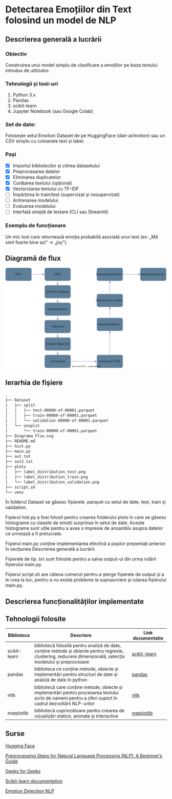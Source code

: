 # Detectarea Emoțiilor din Text folosind un  model de NLP

## Descrierea generală a lucrării

### Obiectiv

Construirea unui model simplu de clasificare a emoțiilor pe baza textului introdus de utilizator.

### Tehnologii și tool-uri

1. Python 3.x
2. Pandas
3. scikit-learn
4. Jupyter Notebook (sau Google Colab)

### Set de date:

Folosește setul Emotion Dataset de pe HuggingFace (dair-ai/motion) sau un CSV simplu cu coloanele text și label.

### Pași

- [x] Importul bibliotecilor și citirea datasetului 
- [x] Preprocesarea datelor
- [x] Eliminarea duplicatelor
- [x] Curățarea textului (opțional)
- [x] Vectorizarea textului cu TF-IDF
- [ ] Împărțirea în train/test (supervizat și nesupervizat)
- [ ] Antrenarea modelului
- [ ] Evaluarea modelului
- [ ] Interfață simplă de testare (CLI sau Streamlit)

### Exemplu de funcționare

Un mic tool care returnează emoția probabilă asociată unui text (ex: „Mă simt foarte bine azi” -> „joy”).

## Diagramă de flux

![Diagrama_Flux](Diagrama_Flux.svg)

## Ierarhia de fișiere

```
.
├── Dataset
│   ├── split
│   │   ├── test-00000-of-00001.parquet
│   │   ├── train-00000-of-00001.parquet
│   │   └── validation-00000-of-00001.parquet
│   └── unsplit
│       └── train-00000-of-00001.parquet
├── Diagrama_Flux.svg
├── README.md
├── hist.py
├── main.py
├── out.txt
├── out2.txt
├── plots
│   ├── label_distribution_test.png
│   ├── label_distribution_train.png
│   └── label_distribution_validation.png
├── script.sh
└── venv
```

În folderul Dataset se găsesc fișierele .parquet cu setul de date, test, train și validation.

Fișierul hist.py a fost folosit pentru crearea folderului plots în care se găsesc histograme cu clasele de emoții surprinse în setul de date. Aceste histograme sunt utile pentru a avea o impresie de ansamblu asupra datelor ce urmează a fi prelucrate.

Fișierul main.py conține implementarea efectivă a pașilor prezentați anterior în secțiunea Descrierea generală a lucrării.

Fișierele de tip .txt sunt folosite pentru a salva output-ul din urma rulării fișierului main.py.

Fișierul script.sh are câteva comenzi pentru a șterge fișierele de output și a le crea la loc, pentru a nu exista probleme la suprascriere și rularea fișierului main.py.

## Descrierea funcționalităților implementate

## Tehnologii folosite

| Biblioteca | Descriere | Link documentatie |
| ---------- | --------- | ----------------- |
| scikit-learn | bibliotecă folosită pentru analiză de date, conține metode și obiecte pentru regresie, clustering, reducere dimensională, selecția modelului și preprocesare | [scikit-learn](https://scikit-learn.org/stable/) |
| pandas   | biblioteca ce conține metode, obiecte și implementări pentru structuri de date și analiză de date în python | [pandas](https://pandas.pydata.org/docs/)|
| nltk   | bibliotecă care conține metode, obiecte și implementări pentru procesarea textului scris de oameni pentru a oferi suport în cadrul dezvoltării NLP-urilor | [nltk](https://www.nltk.org/) |
| matplotlib   | bibliotecă cuprinzătoare pentru crearea de vizualizări statice, animate și interactive | [matplotlib](https://matplotlib.org/stable/index.html)|

## Surse

[Hugging Face](https://huggingface.co/datasets/dair-ai/emotion)

[Preprocessing Steps for Natural Language Processing (NLP): A Beginner’s Guide](https://medium.com/@maleeshadesilva21/preprocessing-steps-for-natural-language-processing-nlp-a-beginners-guide-d6d9bf7689c9)

[Geeks for Geeks](https://www.geeksforgeeks.org/understanding-tf-idf-term-frequency-inverse-document-frequency/)

[Scikit-learn documentation](https://scikit-learn.org/stable/)

[Emotion Detection NLP](https://github.com/Nishant2018/Emotion-Detection-NLP-ML-acc-95-/)